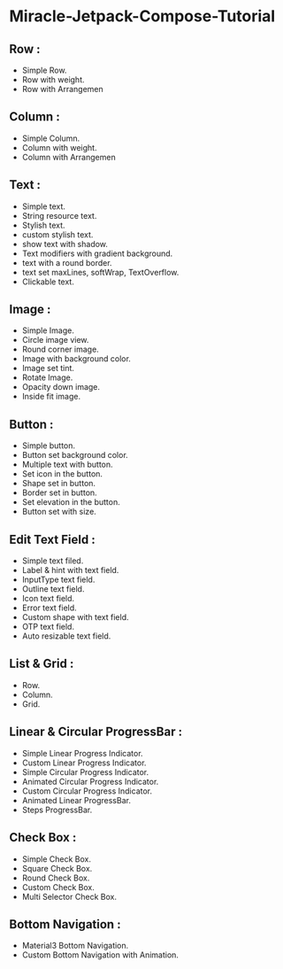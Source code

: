 # Miracle-Jetpack-Compose-Tutorial

## Row :
* Simple Row.
* Row with weight.
* Row with Arrangemen

## Column :
* Simple Column.
* Column with weight.
* Column with Arrangemen

## Text :
* Simple text.
* String resource text.
* Stylish text.
* custom stylish text.
* show text with shadow.
* Text modifiers with gradient background.
* text with a round border.
* text set maxLines, softWrap, TextOverflow.
* Clickable text.

## Image :
* Simple Image.
* Circle image view.
* Round corner image.
* Image with background color.
* Image set tint.
* Rotate Image.
* Opacity down image.
* Inside fit image.

## Button :
* Simple button.
* Button set background color.
* Multiple text with button.
* Set icon in the button.
* Shape set in button.
* Border set in button.
* Set elevation in the button.
* Button set with size.

## Edit Text Field :
* Simple text filed.
* Label & hint with text field.
* InputType text field.
* Outline text field.
* Icon text field.
* Error text field.
* Custom shape with text field.
* OTP text field.
* Auto resizable text field.

## List & Grid :
* Row.
* Column.
* Grid.

## Linear & Circular ProgressBar :
* Simple Linear Progress Indicator.
* Custom Linear Progress Indicator.
* Simple Circular Progress Indicator.
* Animated Circular Progress Indicator.
* Custom Circular Progress Indicator.
* Animated Linear ProgressBar.
* Steps ProgressBar.

## Check Box :
* Simple Check Box.
* Square Check Box.
* Round Check Box.
* Custom Check Box.
* Multi Selector Check Box.

## Bottom Navigation :
* Material3 Bottom Navigation.
* Custom Bottom Navigation with Animation.